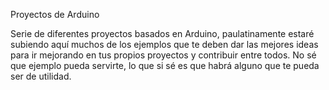 Proyectos de Arduino

Serie de diferentes proyectos basados en Arduino, paulatinamente estaré subiendo aquí muchos de los ejemplos que te deben dar 
las mejores ideas para ir mejorando en tus propios proyectos y contribuir entre todos. No sé que ejemplo pueda servirte, 
lo que si sé es que habrá alguno que te pueda ser de utilidad.

